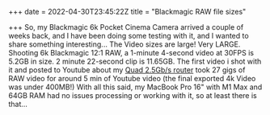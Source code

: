 +++
date = 2022-04-30T23:45:22Z
title = "Blackmagic RAW file sizes"

+++
So, my Blackmagic 6k Pocket Cinema Camera arrived a couple of weeks back, and I have been doing some testing with it, and I wanted to share something interesting... The Video sizes are large! Very LARGE. Shooting 6k Blackmagic 12:1 RAW, a 1-minute 4-second video at 30FPS is 5.2GB in size. 2 minute 22-second clip is 11.65GB. The first video i shot with it and posted to Youtube about my [Quad 2.5Gb/s router](https://youtu.be/1uM-RCZSemE) took 27 gigs of RAW video for around 5 min of Youtube video (the final exported 4k Video was under 400MB!) With all this said, my MacBook Pro 16" with M1 Max and 64GB RAM had no issues processing or working with it, so at least there is that...